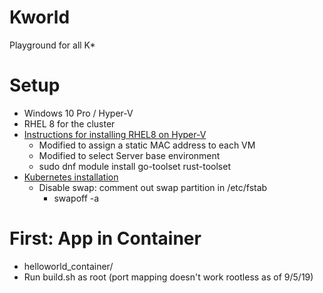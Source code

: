 # Kworld
Playground for all K*

# Setup
- Windows 10 Pro / Hyper-V
- RHEL 8 for the cluster
- [Instructions for installing RHEL8 on Hyper-V][1]
  - Modified to assign a static MAC address to each VM
  - Modified to select Server base environment
  - sudo dnf module install go-toolset rust-toolset
- [Kubernetes installation][2]
  - Disable swap: comment out swap partition in /etc/fstab
    - swapoff -a

# First: App in Container
- helloworld_container/
- Run build.sh as root (port mapping doesn't work rootless as of 9/5/19)

[1]: https://developers.redhat.com/rhel8/install-rhel8-hyperv/
[2]: https://kubernetes.io/docs/setup/production-environment/tools/kubeadm/install-kubeadm/

